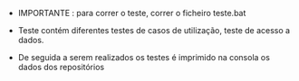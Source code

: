 * IMPORTANTE : para correr o teste, correr o ficheiro teste.bat

* Teste contém diferentes testes de casos de utilização, teste de acesso a dados.

* De seguida a serem realizados os testes é imprimido na consola os dados dos repositórios

